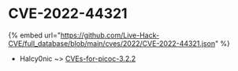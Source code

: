 # CVE-2022-44321
{% embed url="https://github.com/Live-Hack-CVE/full_database/blob/main/cves/2022/CVE-2022-44321.json" %}

* Halcy0nic ~> [CVEs-for-picoc-3.2.2](https://www.alice-snow.ru/2022/database/cve-2022-44321/cves-for-picoc-3.2.2-halcy0nic)